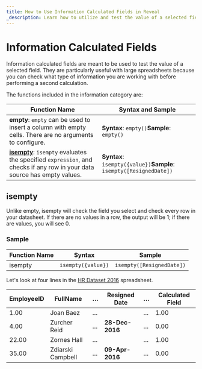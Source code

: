 ```yaml
---
title: How to Use Information Calculated Fields in Reveal 
_description: Learn how to utilize and test the value of a selected field through Information Calculated Fields.
---
```


# Information Calculated Fields

Information calculated fields are meant to be used to test the value of
a selected field. They are particularly useful with large spreadsheets because you can check what type of information you are working with before performing a second calculation.

The functions included in the information category are:

| **Function Name** | **Syntax and Sample** |
|-------------------|-----------------------|
| **empty**: `empty` can be used to insert a column with empty cells. There are no arguments to configure. | **Syntax**: `empty()`**Sample**: `empty()` |
| [**isempty**](https://www.revealbi.io/help/information-calculated-fields#calculated-isempty): `isempty` evaluates the specified `expression`, and checks if any row in your data source has empty values. | **Syntax**: `isempty({value})`**Sample**: `isempty([ResignedDate])` |



<a name='isempty'></a>
## isempty

Unlike empty, isempty will check the field you select and check every
row in your datasheet. If there are no values in a row, the output will
be 1; if there are values, you will see 0.

### Sample

| Function Name | Syntax             | Sample                    |
| ------------- | ------------------ | ------------------------- |
| isempty       | `isempty({value})` | `isempty([ResignedDate])` |

Let's look at four lines in the [HR Dataset 2016](../../../../static/data/HR%20Dataset_2016.xlsx) spreadsheet.

| EmployeeID | FullName          | …​ | Resigned Date   | …​ | Calculated Field |
| ---------- | ----------------- | -- | --------------- | -- | ---------------- |
| 1.00       | Joan Baez         | …​ |                 | …​ | 1.00             |
| 4.00       | Zurcher Reid      | …​ | **28-Dec-2016** | …​ | 0.00             |
| 22.00      | Zornes Hall       | …​ |                 | …​ | 1.00             |
| 35.00      | Zdiarski Campbell | …​ | **09-Apr-2016** | …​ | 0.00             |
